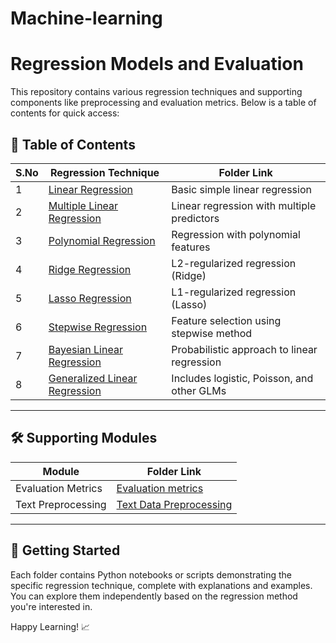 # Machine-learning

# Regression Models and Evaluation

This repository contains various regression techniques and supporting components like preprocessing and evaluation metrics. Below is a table of contents for quick access:

## 📘 Table of Contents

| S.No | Regression Technique              | Folder Link                                                                 |
|------|-----------------------------------|------------------------------------------------------------------------------|
| 1    | [Linear Regression](./LinearRegression)                  | Basic simple linear regression                                               |
| 2    | [Multiple Linear Regression](./Multiple%20Linear%20Regression) | Linear regression with multiple predictors                                  |
| 3    | [Polynomial Regression](./Polynomial%20Regression)       | Regression with polynomial features                                          |
| 4    | [Ridge Regression](./Ridge%20regression)                 | L2-regularized regression (Ridge)                                            |
| 5    | [Lasso Regression](./Lasso%20Regression)                 | L1-regularized regression (Lasso)                                            |
| 6    | [Stepwise Regression](./Stepwise%20Regression)           | Feature selection using stepwise method                                     |
| 7    | [Bayesian Linear Regression](./Bayesian%20Linear%20Regression) | Probabilistic approach to linear regression                                 |
| 8    | [Generalized Linear Regression](./Generalized%20Linear%20Regression) | Includes logistic, Poisson, and other GLMs                                  |

---

## 🛠️ Supporting Modules

| Module | Folder Link |
|--------|-------------|
| Evaluation Metrics | [Evaluation metrics](./Evaluation%20metrics) |
| Text Preprocessing | [Text Data Preprocessing](./Text%20Data%20Preprocessing) |

---

## 📄 Getting Started

Each folder contains Python notebooks or scripts demonstrating the specific regression technique, complete with explanations and examples. You can explore them independently based on the regression method you're interested in.

Happy Learning! 📈
